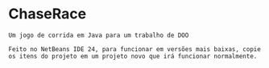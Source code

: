 # ChaseRace
    Um jogo de corrida em Java para um trabalho de DOO

    Feito no NetBeans IDE 24, para funcionar em versões mais baixas, copie os itens do projeto em um projeto novo que irá funcionar normalmente.